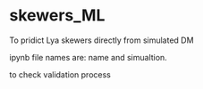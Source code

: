 # skewers_ML
To pridict Lya skewers directly from simulated DM

ipynb file names are: name and simualtion.

to check validation process
